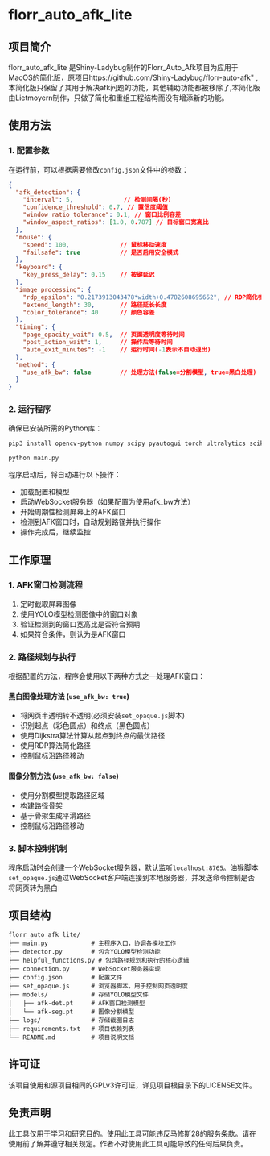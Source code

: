 # florr_auto_afk_lite

## 项目简介
florr_auto_afk_lite 是Shiny-Ladybug制作的Florr_Auto_Afk项目为应用于MacOS的简化版，原项目https://github.com/Shiny-Ladybug/florr-auto-afk" ,本简化版只保留了其用于解决afk问题的功能，其他辅助功能都被移除了,本简化版由Lietmoyern制作，只做了简化和重组工程结构而没有增添新的功能。


## 使用方法

### 1. 配置参数

在运行前，可以根据需要修改`config.json`文件中的参数：

```json
{
  "afk_detection": {
    "interval": 5,              // 检测间隔(秒)
    "confidence_threshold": 0.7, // 置信度阈值
    "window_ratio_tolerance": 0.1, // 窗口比例容差
    "window_aspect_ratios": [1.0, 0.787] // 目标窗口宽高比
  },
  "mouse": {
    "speed": 100,              // 鼠标移动速度
    "failsafe": true           // 是否启用安全模式
  },
  "keyboard": {
    "key_press_delay": 0.15    // 按键延迟
  },
  "image_processing": {
    "rdp_epsilon": "0.2173913043478*width+0.4782608695652", // RDP简化参数
    "extend_length": 30,       // 路径延长长度
    "color_tolerance": 40      // 颜色容差
  },
  "timing": {
    "page_opacity_wait": 0.5,  // 页面透明度等待时间
    "post_action_wait": 1,     // 操作后等待时间
    "auto_exit_minutes": -1    // 运行时间(-1表示不自动退出)
  },
  "method": {
    "use_afk_bw": false        // 处理方法(false=分割模型, true=黑白处理)
  }
}
```

### 2. 运行程序

确保已安装所需的Python库：
```bash
pip3 install opencv-python numpy scipy pyautogui torch ultralytics scikit-image fastapi uvicorn websockets rdp
```

```bash
python main.py
```

程序启动后，将自动进行以下操作：
- 加载配置和模型
- 启动WebSocket服务器（如果配置为使用afk_bw方法）
- 开始周期性检测屏幕上的AFK窗口
- 检测到AFK窗口时，自动规划路径并执行操作
- 操作完成后，继续监控

## 工作原理

### 1. AFK窗口检测流程

1. 定时截取屏幕图像
2. 使用YOLO模型检测图像中的窗口对象
3. 验证检测到的窗口宽高比是否符合预期
4. 如果符合条件，则认为是AFK窗口

### 2. 路径规划与执行

根据配置的方法，程序会使用以下两种方式之一处理AFK窗口：

#### 黑白图像处理方法 (`use_afk_bw: true`)
- 将网页半透明转不透明(必须安装`set_opaque.js`脚本)
- 识别起点（彩色圆点）和终点（黑色圆点）
- 使用Dijkstra算法计算从起点到终点的最优路径
- 使用RDP算法简化路径
- 控制鼠标沿路径移动

#### 图像分割方法 (`use_afk_bw: false`)
- 使用分割模型提取路径区域
- 构建路径骨架
- 基于骨架生成平滑路径
- 控制鼠标沿路径移动

### 3. 脚本控制机制

程序启动时会创建一个WebSocket服务器，默认监听`localhost:8765`。油猴脚本`set_opaque.js`通过WebSocket客户端连接到本地服务器，并发送命令控制是否将网页转为黑白

## 项目结构

```
florr_auto_afk_lite/
├── main.py            # 主程序入口，协调各模块工作
├── detector.py        # 包含YOLO模型检测功能
├── helpful_functions.py # 包含路径规划和执行的核心逻辑
├── connection.py      # WebSocket服务器实现
├── config.json        # 配置文件
├── set_opaque.js      # 浏览器脚本，用于控制网页透明度
├── models/            # 存储YOLO模型文件
│   ├── afk-det.pt     # AFK窗口检测模型
│   └── afk-seg.pt     # 图像分割模型
├── logs/              # 存储截图日志
├── requirements.txt   # 项目依赖列表
└── README.md          # 项目说明文档
```
## 许可证

该项目使用和源项目相同的GPLv3许可证，详见项目根目录下的LICENSE文件。

## 免责声明


此工具仅用于学习和研究目的。使用此工具可能违反马修斯28的服务条款。请在使用前了解并遵守相关规定。作者不对使用此工具可能导致的任何后果负责。

